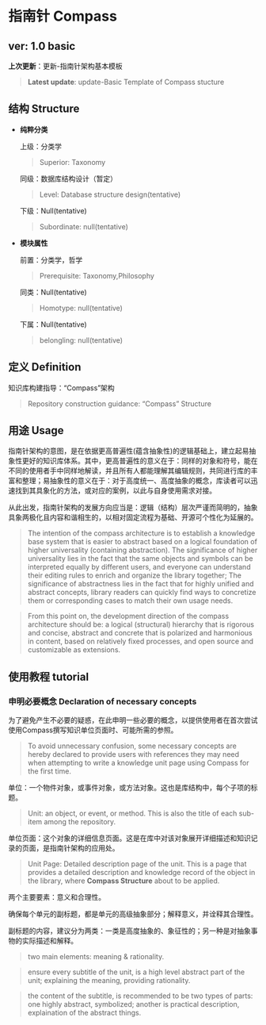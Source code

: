 # 指南针 Compass
## ver: 1.0 basic

**上次更新**：更新-指南针架构基本模板

> **Latest update**: update-Basic Template of Compass stucture

## 结构 Structure
- **纯粹分类**
  
  上级：分类学
  > Superior: Taxonomy

  同级：数据库结构设计（暂定）
  > Level: Database structure design(tentative)

  下级：Null(tentative)
  > Subordinate: null(tentative)
  
- **模块属性**
  
  前置：分类学，哲学
  > Prerequisite: Taxonomy,Philosophy

  同类：Null(tentative)
  > Homotype: null(tentative)
  
  下属：Null(tentative)
  > belongling: null(tentative)

## 定义 Definition
知识库构建指导：“Compass”架构

> Repository construction guidance: “Compass” Structure

## 用途 Usage
指南针架构的意图，是在依据更高普遍性(蕴含抽象性)的逻辑基础上，建立起易抽象性更好的知识库体系。其中，更高普遍性的意义在于：同样的对象和符号，能在不同的使用者手中同样地解读，并且所有人都能理解其编辑规则，共同进行库的丰富和整理；易抽象性的意义在于：对于高度统一、高度抽象的概念，库读者可以迅速找到其具象化的方法，或对应的案例，以此与自身使用需求对接。

从此出发，指南针架构的发展方向应当是：逻辑（结构）层次严谨而简明的，抽象具象两极化且内容和谐相生的，以相对固定流程为基础、开源可个性化为延展的。

> The intention of the compass architecture is to establish a knowledge base system that is easier to abstract based on a logical foundation of higher universality (containing abstraction). The significance of higher universality lies in the fact that the same objects and symbols can be interpreted equally by different users, and everyone can understand their editing rules to enrich and organize the library together; The significance of abstractness lies in the fact that for highly unified and abstract concepts, library readers can quickly find ways to concretize them or corresponding cases to match their own usage needs.

> From this point on, the development direction of the compass architecture should be: a logical (structural) hierarchy that is rigorous and concise, abstract and concrete that is polarized and harmonious in content, based on relatively fixed processes, and open source and customizable as extensions.

## 使用教程 tutorial
### 申明必要概念 Declaration of necessary concepts

为了避免产生不必要的疑惑，在此申明一些必要的概念，以提供使用者在首次尝试使用Compass撰写知识单位页面时、可能所需的参照。

> To avoid unnecessary confusion, some necessary concepts are hereby declared to provide users with references they may need when attempting to write a knowledge unit page using Compass for the first time.

单位：一个物件对象，或事件对象，或方法对象。这也是库结构中，每个子项的标题。

> Unit: an object, or event, or method. This is also the title of each sub-item among the repository.

单位页面：这个对象的详细信息页面。这是在库中对该对象展开详细描述和知识记录的页面，是指南针架构的应用处。

> Unit Page: Detailed description page of the unit. This is a page that provides a detailed description and knowledge record of the object in the library, where **Compass Structure** about to be applied.

两个主要要素：意义和合理性。

确保每个单元的副标题，都是单元的高级抽象部分；解释意义，并诠释其合理性。

副标题的内容，建议分为两类：一类是高度抽象的、象征性的；另一种是对抽象事物的实际描述和解释。

> two main elements: meaning & rationality.

> ensure every subtitle of the unit, is a high level abstract part of the unit; explaining the meaning, providing rationality.

> the content of the subtitle, is recommended to be two types of parts: one highly abstract, symbolized; another is practical description, explaination of the abstract things.
